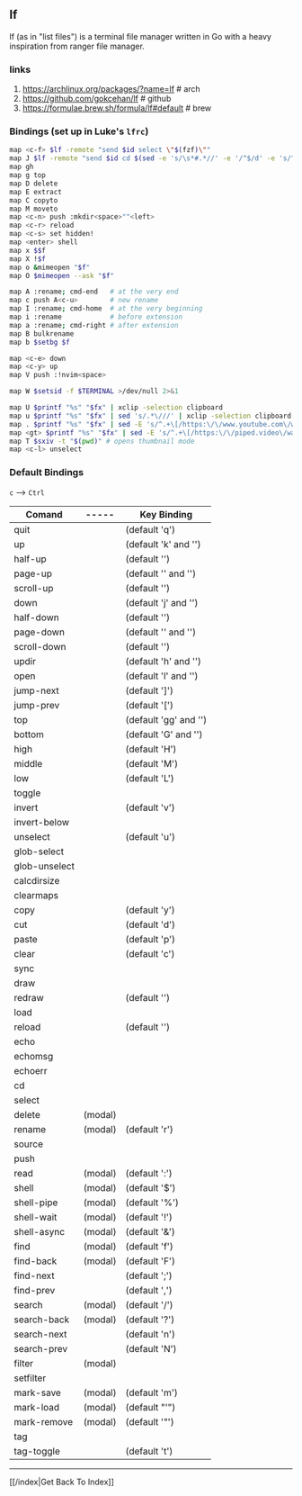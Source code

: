 ## lf

lf (as in "list files") is a terminal file manager written in Go with a heavy
inspiration from ranger file manager.

### links

1. https://archlinux.org/packages/?name=lf  # arch
2. https://github.com/gokcehan/lf  # github
3. https://formulae.brew.sh/formula/lf#default  # brew

### Bindings (set up in Luke's `lfrc`)

```sh
map <c-f> $lf -remote "send $id select \"$(fzf)\""
map J $lf -remote "send $id cd $(sed -e 's/\s*#.*//' -e '/^$/d' -e 's/^\S*\s*//' ${XDG_CONFIG_HOME:-$HOME/.config}/shell/bm-dirs | fzf)"
map gh
map g top
map D delete
map E extract
map C copyto
map M moveto
map <c-n> push :mkdir<space>""<left>
map <c-r> reload
map <c-s> set hidden!
map <enter> shell
map x $$f
map X !$f
map o &mimeopen "$f"
map O $mimeopen --ask "$f"

map A :rename; cmd-end   # at the very end
map c push A<c-u>        # new rename
map I :rename; cmd-home  # at the very beginning
map i :rename            # before extension
map a :rename; cmd-right # after extension
map B bulkrename
map b $setbg $f

map <c-e> down
map <c-y> up
map V push :!nvim<space>

map W $setsid -f $TERMINAL >/dev/null 2>&1

map U $printf "%s" "$fx" | xclip -selection clipboard
map u $printf "%s" "$fx" | sed 's/.*\///' | xclip -selection clipboard
map . $printf "%s" "$fx" | sed -E 's/^.+\[/https:\/\/www.youtube.com\/watch?v=/' | sed -E 's/\]\..+//' | xclip -selection clipboard
map <gt> $printf "%s" "$fx" | sed -E 's/^.+\[/https:\/\/piped.video\/watch?v=/' | sed -E 's/\]\..+//' | xclip -selection clipboard
map T $sxiv -t "$(pwd)" # opens thumbnail mode
map <c-l> unselect
```

### Default Bindings

`c` --> `Ctrl`

| Comand        | -----   | Key Binding                    |
|---------------|---------|--------------------------------|
| quit          |         | (default 'q')                  |
| up            |         | (default 'k' and '<up>')       |
| half-up       |         | (default '<c-u>')              |
| page-up       |         | (default '<c-b>' and '<pgup>') |
| scroll-up     |         | (default '<c-y>')              |
| down          |         | (default 'j' and '<down>')     |
| half-down     |         | (default '<c-d>')              |
| page-down     |         | (default '<c-f>' and '<pgdn>') |
| scroll-down   |         | (default '<c-e>')              |
| updir         |         | (default 'h' and '<left>')     |
| open          |         | (default 'l' and '<right>')    |
| jump-next     |         | (default ']')                  |
| jump-prev     |         | (default '[')                  |
| top           |         | (default 'gg' and '<home>')    |
| bottom        |         | (default 'G' and '<end>')      |
| high          |         | (default 'H')                  |
| middle        |         | (default 'M')                  |
| low           |         | (default 'L')                  |
| toggle        |         |                                |
| invert        |         | (default 'v')                  |
| invert-below  |         |                                |
| unselect      |         | (default 'u')                  |
| glob-select   |         |                                |
| glob-unselect |         |                                |
| calcdirsize   |         |                                |
| clearmaps     |         |                                |
| copy          |         | (default 'y')                  |
| cut           |         | (default 'd')                  |
| paste         |         | (default 'p')                  |
| clear         |         | (default 'c')                  |
| sync          |         |                                |
| draw          |         |                                |
| redraw        |         | (default '<c-l>')              |
| load          |         |                                |
| reload        |         | (default '<c-r>')              |
| echo          |         |                                |
| echomsg       |         |                                |
| echoerr       |         |                                |
| cd            |         |                                |
| select        |         |                                |
| delete        | (modal) |                                |
| rename        | (modal) | (default 'r')                  |
| source        |         |                                |
| push          |         |                                |
| read          | (modal) | (default ':')                  |
| shell         | (modal) | (default '$')                  |
| shell-pipe    | (modal) | (default '%')                  |
| shell-wait    | (modal) | (default '!')                  |
| shell-async   | (modal) | (default '&')                  |
| find          | (modal) | (default 'f')                  |
| find-back     | (modal) | (default 'F')                  |
| find-next     |         | (default ';')                  |
| find-prev     |         | (default ',')                  |
| search        | (modal) | (default '/')                  |
| search-back   | (modal) | (default '?')                  |
| search-next   |         | (default 'n')                  |
| search-prev   |         | (default 'N')                  |
| filter        | (modal) |                                |
| setfilter     |         |                                |
| mark-save     | (modal) | (default 'm')                  |
| mark-load     | (modal) | (default "'")                  |
| mark-remove   | (modal) | (default '"')                  |
| tag           |         |                                |
| tag-toggle    |         | (default 't')                  |

---

[[/index|Get Back To Index]]

